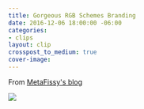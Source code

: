 ```yaml
---
title: Gorgeous RGB Schemes Branding
date: 2016-12-06 18:00:00 -06:00
categories:
- clips
layout: clip
crosspost_to_medium: true
cover-image: 
---
```


From [MetaFissy's blog](http://metafizzy.co/blog/rgb-schemes-logo/)

![](http://i.imgur.com/1tRedUl.png)
